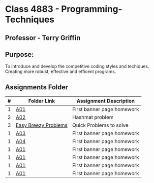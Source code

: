 # Class 4883 - Programming-Techniques
## Professor - Terry Griffin 
## Purpose:
To introduce and develop the competitive coding styles and techiques. Creating more robust, effective and efficent programs. 
##  Assignments Folder

|   #   | Folder Link | Assignment Description |
| :---: | ----------- | ---------------------- |
|  1    |     [A01](https://github.com/azizzmills/Programming-Techniques/tree/2143-OOP-Mills/A01)    | First banner page homework |
|  2    |     [A02](https://github.com/azizzmills/Programming-Techniques/tree/2143-OOP-Mills/A03)  | Hashmat problem |
|  3    |  [Easy Breezy Problems](https://github.com/azizzmills/Programming-Techniques/tree/2143-OOP-Mills/Easy%20Breezy%20Problems) | Quick Problems to solve |
|  1    |     [A03](https://github.com/azizzmills/Programming-Techniques/tree/2143-OOP-Mills/A01)    | First banner page homework |
|  1    |     [A04](https://github.com/azizzmills/Programming-Techniques/tree/2143-OOP-Mills/A01)    | First banner page homework |
|  1    |     [A01](https://github.com/azizzmills/Programming-Techniques/tree/2143-OOP-Mills/A01)    | First banner page homework |
|  1    |     [A01](https://github.com/azizzmills/Programming-Techniques/tree/2143-OOP-Mills/A01)    | First banner page homework |
|  1    |     [A01](https://github.com/azizzmills/Programming-Techniques/tree/2143-OOP-Mills/A01)    | First banner page homework |
|  1    |     [A01](https://github.com/azizzmills/Programming-Techniques/tree/2143-OOP-Mills/A01)    | First banner page homework |
